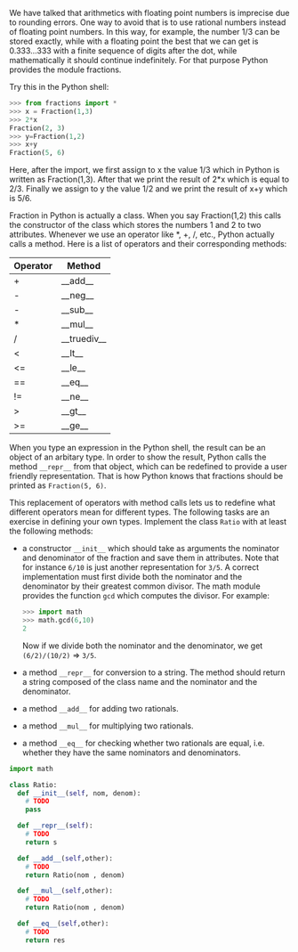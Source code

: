 We have talked that arithmetics with floating point numbers is imprecise due to rounding errors. One way to avoid that is to use rational numbers instead of floating point numbers. In this way, for example, the number 1/3 can be stored exactly, while with a floating point the best that we can get is 0.333...333 with a finite sequence of digits after the dot, while mathematically it should continue indefinitely. For that purpose Python provides the module fractions.

Try this in the Python shell:

```python console
>>> from fractions import *
>>> x = Fraction(1,3)
>>> 2*x
Fraction(2, 3)
>>> y=Fraction(1,2)
>>> x+y
Fraction(5, 6)
```

Here, after the import, we first assign to x the value 1/3 which in Python is written as Fraction(1,3). After that we print the result of 2\*x which is equal to 2/3. Finally we assign to y the value 1/2 and we print the result of x+y which is 5/6.

Fraction in Python is actually a class. When you say Fraction(1,2) this calls the constructor of the class which stores the numbers 1 and 2 to two attributes. Whenever we use an operator like \*, +, /, etc., Python actually calls a method. Here is a list of operators and their corresponding methods:

| Operator | Method          |
|----------|-----------------|
| +        | \_\_add\_\_     |
| -        | \_\_neg\_\_     |
| -        | \_\_sub\_\_     |
| *        | \_\_mul\_\_     |
| /        | \_\_truediv\_\_ |
| <        | \_\_lt\_\_      |
| <=       | \_\_le\_\_      |
| ==       | \_\_eq\_\_      |
| !=       | \_\_ne\_\_      |
| >        | \_\_gt\_\_      |
| >=       | \_\_ge\_\_      |

When you type an expression in the Python shell, the result can be an object of an arbitary type. In order to show the result, Python calls the method `__repr__` from that object, which can be redefined to provide a user friendly representation. That is how Python knows that fractions should be printed as `Fraction(5, 6)`.

This replacement of operators with method calls lets us to redefine what different operators mean for different types. The following tasks are an exercise in defining your own types. Implement the class `Ratio` with at least the following methods:
* a constructor `__init__` which should take as arguments the nominator and denominator of the fraction and save them in attributes. Note that for instance `6/10` is just another representation for `3/5`. A correct implementation must first divide both the nominator and the denominator by their greatest common divisor. The math module provides the function `gcd` which computes the divisor. For example:
  ```python console
  >>> import math
  >>> math.gcd(6,10)
  2
  ```

    Now if we divide both the nominator and the denominator, we get `(6/2)/(10/2)` => `3/5`.

* a method `__repr__` for conversion to a string. The method should return a string composed of the class name and the nominator and the denominator.
* a method `__add__` for adding two rationals.
* a method `__mul__` for multiplying two rationals.
* a method `__eq__` for checking whether two rationals are equal, i.e. whether they have the same nominators and denominators.

```python
import math

class Ratio:
  def __init__(self, nom, denom):
    # TODO
    pass

  def __repr__(self):
    # TODO
    return s

  def __add__(self,other):
    # TODO
    return Ratio(nom , denom)

  def __mul__(self,other):
    # TODO
    return Ratio(nom , denom)

  def __eq__(self,other):
    # TODO
    return res
```
